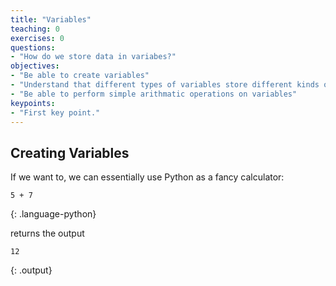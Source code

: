 ```yaml
---
title: "Variables"
teaching: 0
exercises: 0
questions:
- "How do we store data in variabes?"
objectives:
- "Be able to create variables"
- "Understand that different types of variables store different kinds of information"
- "Be able to perform simple arithmatic operations on variables"
keypoints:
- "First key point."
---
```

## Creating Variables

If we want to, we can essentially use Python as a fancy calculator:
~~~
5 + 7
~~~
{: .language-python}

returns the output
~~~
12
~~~
{: .output}
